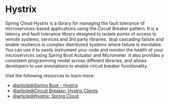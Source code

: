 # Hystrix

Spring Cloud Hystrix is a library for managing the fault tolerance of microservices-based applications using the Circuit Breaker pattern. It is a latency and fault tolerance library designed to isolate points of access to remote systems, services and 3rd party libraries, stop cascading failure and enable resilience in complex distributed systems where failure is inevitable. You can use it to easily instrument your code and monitor the health of your microservices using Spring Boot Actuator and Micrometer. It also provides a consistent programming model across different libraries, and allows developers to use annotations to enable circuit breaker functionality.

Visit the following resources to learn more:

- [@article@Spring Boot - Hystrix](https://www.tutorialspoint.com/spring_boot/spring_boot_hystrix.htm)
- [@article@Circuit Breaker: Hystrix Clients](https://cloud.spring.io/spring-cloud-netflix/multi/multi__circuit_breaker_hystrix_clients.html)
- [@article@Hystrix: Spring Cloud](https://stackabuse.com/spring-cloud-hystrix/)
